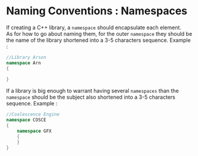 # Naming Conventions : Namespaces

If creating a C++ library, a `namespace` should encapsulate each element.  
As for how to go about naming them, for the outer `namespace` they should be the name of the library shortened into a 3-5 characters sequence.
Example :
``` cpp linenums="1"
//Library Arson
namespace Arn
{
	
}
```

If a library is big enough to warrant having several `namespaces` than the `namespace` should be the subject also shortened into a 3-5 characters sequence.
Example :
``` cpp linenums="1"
//Coalescence Engine
namespace COSCE
{
	namespace GFX
	{
	}
}
```